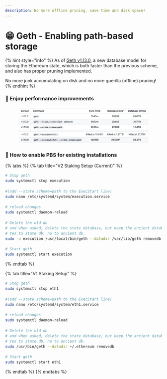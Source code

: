 ```yaml
---
description: No more offline pruning, save time and disk space!
---
```


# 😁 Geth - Enabling path-based storage

{% hint style="info" %}
As of [Geth v1.13.0](https://blog.ethereum.org/2023/09/12/geth-v1-13-0), a new database model for storing the Ethereum state, which is both faster than the previous scheme, and also has proper pruning implemented.&#x20;



No more junk accumulating on disk and no more guerilla (offline) pruning!
{% endhint %}

### :tada: Enjoy performance improvements

<figure><img src="../../../../.gitbook/assets/geth-v1.13.0-sync-bench.png" alt=""><figcaption></figcaption></figure>

### :robot: How to enable PBS for existing installations

{% tabs %}
{% tab title="V2 Staking Setup (Current)" %}
```bash
# Stop geth
sudo systemctl stop execution

#(add --state.scheme=path to the ExecStart line)
sudo nano /etc/systemd/system/execution.service

# reload changes
sudo systemctl daemon-reload

# Delete the old db
# and when asked, delete the state database, but keep the ancient database
# Yes to state db, no to ancient db.
sudo -u execution /usr/local/bin/geth --datadir /var/lib/geth removedb

# Start geth
sudo systemctl start execution
```
{% endtab %}

{% tab title="V1 Staking Setup" %}
```bash
# Stop geth
sudo systemctl stop eth1

#(add --state.scheme=path to the ExecStart line)
sudo nano /etc/systemd/system/eth1.service

# reload changes
sudo systemctl daemon-reload

# Delete the old db
# and when asked, delete the state database, but keep the ancient database
# Yes to state db, no to ancient db.
sudo /usr/bin/geth --datadir ~/.ethereum removedb

# Start geth
sudo systemctl start eth1
```
{% endtab %}
{% endtabs %}
